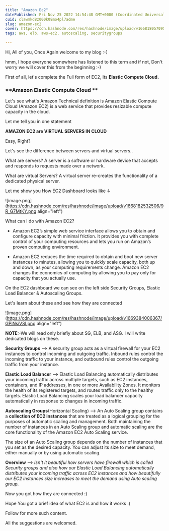 ```yaml
---
title: "Amazon Ec2"
datePublished: Fri Nov 25 2022 14:54:48 GMT+0000 (Coordinated Universal Time)
cuid: clawmkd8z000k08mo4pl7adme
slug: amazon-ec2
cover: https://cdn.hashnode.com/res/hashnode/image/upload/v1668180570953/aLoJjKuFV.png
tags: aws, elb, aws-ec2, autoscaling, securitygroups

---
```


Hi, All of you,
Once Again welcome to my blog :-)

hmm, I hope everyone somewhere has listened to this term and if not, Don't worry we will cover this from the beginning :-)

First of all, let's complete the Full form of EC2, Its **Elastic Compute Cloud.**

### **Amazon Elastic Compute Cloud **

Let's see what's Amazon Technical definition is
Amazon Elastic Compute Cloud (Amazon EC2) is a web service that provides resizable compute capacity in the cloud. 

Let  me tell you in one statement

**AMAZON EC2 are VIRTUAL SERVERS IN CLOUD**

Easy, Right?

Let's see the difference between servers and virtual servers..

What are servers?
 A server is a software or hardware device that accepts and responds to requests made over a network.

What are virtual Servers?
A virtual server re-creates the functionality of a dedicated physical server.

Let me show you How EC2 Dashboard looks like ↓ 



![image.png](https://cdn.hashnode.com/res/hashnode/image/upload/v1668182532506/9R_G7MtKY.png align="left")


What can I do with Amazon EC2?


- Amazon EC2’s simple web service interface allows you to obtain and configure capacity with minimal friction. It provides you with complete control of your computing resources and lets you run on Amazon’s proven computing environment. 

- Amazon EC2 reduces the time required to obtain and boot new server instances to minutes, allowing you to quickly scale capacity, both up and down, as your computing requirements change. Amazon EC2 changes the economics of computing by allowing you to pay only for capacity that you actually use.

On the EC2 dashboard we can see on the left side Security Groups, Elastic Load Balancer & Autoscaling Groups.

Let's learn about these and see how they are connected


![image.png](https://cdn.hashnode.com/res/hashnode/image/upload/v1669384006367/GPiNsiVSI.png align="left")

**NOTE**:-We will read only briefly about SG, ELB, and ASG. I will write dedicated blogs on these.

**Security Groups** -->
A security group acts as a virtual firewall for your EC2 instances to control incoming and outgoing traffic. Inbound rules control the incoming traffic to your instance, and outbound rules control the outgoing traffic from your instance.

**Elastic Load Balancer** -->
Elastic Load Balancing automatically distributes your incoming traffic across multiple targets, such as EC2 instances, containers, and IP addresses, in one or more Availability Zones. It monitors the health of its registered targets, and routes traffic only to the healthy targets. Elastic Load Balancing scales your load balancer capacity automatically in response to changes in incoming traffic.

**Autoscaling Groups**(Horizontal Scaling) -->
An Auto Scaling group contains a **collection of EC2 instances** that are treated as a logical grouping for the purposes of automatic scaling and management. Both maintaining the number of instances in an Auto Scaling group and automatic scaling are the core functionality of the Amazon EC2 Auto Scaling service.

The size of an Auto Scaling group depends on the number of instances that you set as the desired capacity. You can adjust its size to meet demand, either manually or by using automatic scaling.


**Overview** -->
*Isn't it beautiful how servers have firewall which is called Security groups and also how our Elastic Load Balancing automatically distributes your incoming traffic across EC2 instances and how beautifully our EC2 instances size increases to meet the demand using Auto scaling group.*



Now you got how they are connected :)

Hope You got a brief idea of what EC2 is and how it works :)

Follow for more such content.

All the suggestions are welcomed.











